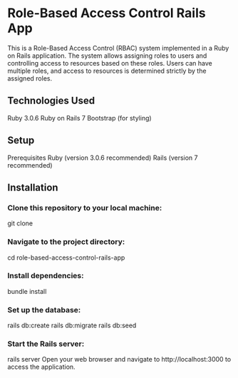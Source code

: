 # Role-Based Access Control Rails App
This is a Role-Based Access Control (RBAC) system implemented in a Ruby on Rails application. The system allows assigning roles to users and controlling access to resources based on these roles. Users can have multiple roles, and access to resources is determined strictly by the assigned roles.

## Technologies Used
Ruby 3.0.6
Ruby on Rails 7
Bootstrap (for styling)

## Setup
Prerequisites
Ruby (version 3.0.6 recommended)
Rails (version 7 recommended)

## Installation
### Clone this repository to your local machine:
git clone

### Navigate to the project directory:
cd role-based-access-control-rails-app

### Install dependencies:
bundle install

### Set up the database:
rails db:create
rails db:migrate
rails db:seed

### Start the Rails server:
rails server
Open your web browser and navigate to http://localhost:3000 to access the application.
